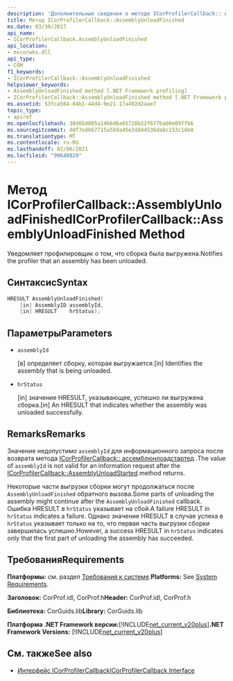 ```yaml
---
description: 'Дополнительные сведения о методе ICorProfilerCallback:: AssemblyUnloadFinished'
title: Метод ICorProfilerCallback::AssemblyUnloadFinished
ms.date: 03/30/2017
api_name:
- ICorProfilerCallback.AssemblyUnloadFinished
api_location:
- mscorwks.dll
api_type:
- COM
f1_keywords:
- ICorProfilerCallback::AssemblyUnloadFinished
helpviewer_keywords:
- AssemblyUnloadFinished method [.NET Framework profiling]
- ICorProfilerCallback::AssemblyUnloadFinished method [.NET Framework profiling]
ms.assetid: 53fca564-84b1-44d4-9e21-17a492d2aae7
topic_type:
- apiref
ms.openlocfilehash: 30d6bd805a1466d6a65728b22f677ba00e09ffb6
ms.sourcegitcommit: ddf7edb67715a5b9a45e3dd44536dabc153c1de0
ms.translationtype: MT
ms.contentlocale: ru-RU
ms.lasthandoff: 02/06/2021
ms.locfileid: "99648029"
---
```

# <a name="icorprofilercallbackassemblyunloadfinished-method"></a><span data-ttu-id="f34bc-103">Метод ICorProfilerCallback::AssemblyUnloadFinished</span><span class="sxs-lookup"><span data-stu-id="f34bc-103">ICorProfilerCallback::AssemblyUnloadFinished Method</span></span>

<span data-ttu-id="f34bc-104">Уведомляет профилировщик о том, что сборка была выгружена.</span><span class="sxs-lookup"><span data-stu-id="f34bc-104">Notifies the profiler that an assembly has been unloaded.</span></span>  
  
## <a name="syntax"></a><span data-ttu-id="f34bc-105">Синтаксис</span><span class="sxs-lookup"><span data-stu-id="f34bc-105">Syntax</span></span>  
  
```cpp  
HRESULT AssemblyUnloadFinished(  
    [in] AssemblyID assemblyId,  
    [in] HRESULT    hrStatus);  
```  
  
## <a name="parameters"></a><span data-ttu-id="f34bc-106">Параметры</span><span class="sxs-lookup"><span data-stu-id="f34bc-106">Parameters</span></span>

- `assemblyId`

  <span data-ttu-id="f34bc-107">\[в] определяет сборку, которая выгружается.</span><span class="sxs-lookup"><span data-stu-id="f34bc-107">\[in] Identifies the assembly that is being unloaded.</span></span>

- `hrStatus`

  <span data-ttu-id="f34bc-108">\[in] значение HRESULT, указывающее, успешно ли выгружена сборка.</span><span class="sxs-lookup"><span data-stu-id="f34bc-108">\[in] An HRESULT that indicates whether the assembly was unloaded successfully.</span></span>

## <a name="remarks"></a><span data-ttu-id="f34bc-109">Remarks</span><span class="sxs-lookup"><span data-stu-id="f34bc-109">Remarks</span></span>  

 <span data-ttu-id="f34bc-110">Значение недопустимо `assemblyId` для информационного запроса после возврата метода [ICorProfilerCallback:: ассемблюнлоадстартед](icorprofilercallback-assemblyunloadstarted-method.md) .</span><span class="sxs-lookup"><span data-stu-id="f34bc-110">The value of `assemblyId` is not valid for an information request after the [ICorProfilerCallback::AssemblyUnloadStarted](icorprofilercallback-assemblyunloadstarted-method.md) method returns.</span></span>  
  
 <span data-ttu-id="f34bc-111">Некоторые части выгрузки сборки могут продолжаться после `AssemblyUnloadFinished` обратного вызова.</span><span class="sxs-lookup"><span data-stu-id="f34bc-111">Some parts of unloading the assembly might continue after the `AssemblyUnloadFinished` callback.</span></span> <span data-ttu-id="f34bc-112">Ошибка HRESULT в `hrStatus` указывает на сбой.</span><span class="sxs-lookup"><span data-stu-id="f34bc-112">A failure HRESULT in `hrStatus` indicates a failure.</span></span> <span data-ttu-id="f34bc-113">Однако значение HRESULT в случае успеха в `hrStatus` указывает только на то, что первая часть выгрузки сборки завершилась успешно.</span><span class="sxs-lookup"><span data-stu-id="f34bc-113">However, a success HRESULT in `hrStatus` indicates only that the first part of unloading the assembly has succeeded.</span></span>  
  
## <a name="requirements"></a><span data-ttu-id="f34bc-114">Требования</span><span class="sxs-lookup"><span data-stu-id="f34bc-114">Requirements</span></span>  

 <span data-ttu-id="f34bc-115">**Платформы:** см. раздел [Требования к системе](../../get-started/system-requirements.md).</span><span class="sxs-lookup"><span data-stu-id="f34bc-115">**Platforms:** See [System Requirements](../../get-started/system-requirements.md).</span></span>  
  
 <span data-ttu-id="f34bc-116">**Заголовок:** CorProf.idl, CorProf.h</span><span class="sxs-lookup"><span data-stu-id="f34bc-116">**Header:** CorProf.idl, CorProf.h</span></span>  
  
 <span data-ttu-id="f34bc-117">**Библиотека:** CorGuids.lib</span><span class="sxs-lookup"><span data-stu-id="f34bc-117">**Library:** CorGuids.lib</span></span>  
  
 <span data-ttu-id="f34bc-118">**Платформа .NET Framework версии:**[!INCLUDE[net_current_v20plus](../../../../includes/net-current-v20plus-md.md)]</span><span class="sxs-lookup"><span data-stu-id="f34bc-118">**.NET Framework Versions:** [!INCLUDE[net_current_v20plus](../../../../includes/net-current-v20plus-md.md)]</span></span>  
  
## <a name="see-also"></a><span data-ttu-id="f34bc-119">См. также</span><span class="sxs-lookup"><span data-stu-id="f34bc-119">See also</span></span>

- [<span data-ttu-id="f34bc-120">Интерфейс ICorProfilerCallback</span><span class="sxs-lookup"><span data-stu-id="f34bc-120">ICorProfilerCallback Interface</span></span>](icorprofilercallback-interface.md)
